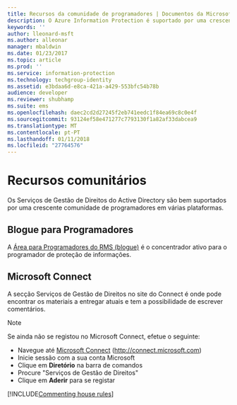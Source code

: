 ```yaml
---
title: Recursos da comunidade de programadores | Documentos da Microsoft
description: O Azure Information Protection é suportado por uma crescente comunidade de programadores em várias plataformas.
keywords: ''
author: lleonard-msft
ms.author: alleonar
manager: mbaldwin
ms.date: 01/23/2017
ms.topic: article
ms.prod: ''
ms.service: information-protection
ms.technology: techgroup-identity
ms.assetid: e3bdaa6d-e8ca-421a-a429-553bfc54b78b
audience: developer
ms.reviewer: shubhamp
ms.suite: ems
ms.openlocfilehash: daec2cd2d27245f2eb741eedc1f84ea69c8c0e4f
ms.sourcegitcommit: 93124ef58e471277c7793130f1a82af33dabcea9
ms.translationtype: MT
ms.contentlocale: pt-PT
ms.lasthandoff: 01/11/2018
ms.locfileid: "27764576"
---
```

# <a name="community-resources"></a>Recursos comunitários

Os Serviços de Gestão de Direitos do Active Directory são bem suportados por uma crescente comunidade de programadores em várias plataformas.

## <a name="developers-blog"></a>Blogue para Programadores
A [Área para Programadores do RMS (blogue)](http://blogs.msdn.com/b/rms/) é o concentrador ativo para o programador de proteção de informações.

## <a name="microsoft-connect"></a>Microsoft Connect
A secção Serviços de Gestão de Direitos no site do Connect é onde pode encontrar os materiais a entregar atuais e tem a possibilidade de escrever comentários.

> [!NOTE]
>
>Se ainda não se registou no Microsoft Connect, efetue o seguinte:
>
>-   Navegue até [Microsoft Connect](http://connect.microsoft.com) (http://connect.microsoft.com)
>-   Inicie sessão com a sua conta Microsoft
>-   Clique em **Diretório** na barra de comandos
>-   Procure "Serviços de Gestão de Direitos"
>-   Clique em **Aderir** para se registar

[!INCLUDE[Commenting house rules](../includes/houserules.md)]